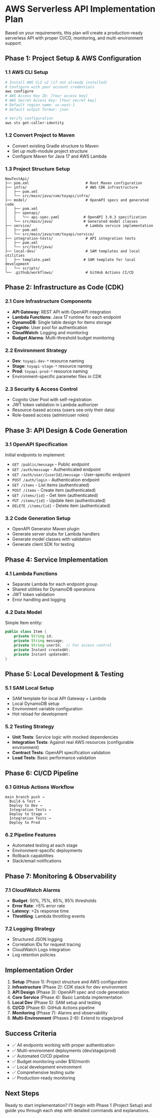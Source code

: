 # AWS Serverless API Implementation Plan

Based on your requirements, this plan will create a production-ready serverless API with proper CI/CD, monitoring, and multi-environment support.

## Phase 1: Project Setup & AWS Configuration

### 1.1 AWS CLI Setup
```bash
# Install AWS CLI v2 (if not already installed)
# Configure with your account credentials
aws configure
# AWS Access Key ID: [Your access key]
# AWS Secret Access Key: [Your secret key]
# Default region name: us-east-1
# Default output format: json

# Verify configuration
aws sts get-caller-identity
```

### 1.2 Convert Project to Maven
- Convert existing Gradle structure to Maven
- Set up multi-module project structure
- Configure Maven for Java 17 and AWS Lambda

### 1.3 Project Structure Setup
```
NewTestApi/
├── pom.xml                          # Root Maven configuration
├── infra/                           # AWS CDK infrastructure
│   ├── pom.xml
│   └── src/main/java/com/toyapi/infra/
├── model/                           # OpenAPI specs and generated code
│   ├── pom.xml
│   ├── openapi/
│   │   └── api-spec.yaml           # OpenAPI 3.0.3 specification
│   └── src/main/java/              # Generated model classes
├── service/                         # Lambda service implementation
│   ├── pom.xml
│   └── src/main/java/com/toyapi/service/
├── integration-tests/               # API integration tests
│   ├── pom.xml
│   └── src/test/java/
├── local-dev/                       # SAM templates and local utilities
│   ├── template.yaml               # SAM template for local development
│   └── scripts/
└── .github/workflows/               # GitHub Actions CI/CD
```

## Phase 2: Infrastructure as Code (CDK)

### 2.1 Core Infrastructure Components
- **API Gateway**: REST API with OpenAPI integration
- **Lambda Functions**: Java 17 runtime for each endpoint
- **DynamoDB**: Single table design for items storage
- **Cognito**: User pool for authentication
- **CloudWatch**: Logging and monitoring
- **Budget Alarms**: Multi-threshold budget monitoring

### 2.2 Environment Strategy
- **Dev**: `toyapi-dev-*` resource naming
- **Stage**: `toyapi-stage-*` resource naming  
- **Prod**: `toyapi-prod-*` resource naming
- Environment-specific parameter files in CDK

### 2.3 Security & Access Control
- Cognito User Pool with self-registration
- JWT token validation in Lambda authorizer
- Resource-based access (users see only their data)
- Role-based access (admin/user roles)

## Phase 3: API Design & Code Generation

### 3.1 OpenAPI Specification
Initial endpoints to implement:
- `GET /public/message` - Public endpoint
- `GET /auth/message` - Authenticated endpoint  
- `GET /auth/user/{userId}/message` - User-specific endpoint
- `POST /auth/login` - Authentication endpoint
- `GET /items` - List items (authenticated)
- `POST /items` - Create item (authenticated)
- `GET /items/{id}` - Get item (authenticated)
- `PUT /items/{id}` - Update item (authenticated)
- `DELETE /items/{id}` - Delete item (authenticated)

### 3.2 Code Generation Setup
- OpenAPI Generator Maven plugin
- Generate server stubs for Lambda handlers
- Generate model classes with validation
- Generate client SDK for testing

## Phase 4: Service Implementation

### 4.1 Lambda Functions
- Separate Lambda for each endpoint group
- Shared utilities for DynamoDB operations
- JWT token validation
- Error handling and logging

### 4.2 Data Model
Simple Item entity:
```java
public class Item {
    private String id;
    private String message;
    private String userId;  // For access control
    private Instant createdAt;
    private Instant updatedAt;
}
```

## Phase 5: Local Development & Testing

### 5.1 SAM Local Setup
- SAM template for local API Gateway + Lambda
- Local DynamoDB setup
- Environment variable configuration
- Hot reload for development

### 5.2 Testing Strategy
- **Unit Tests**: Service logic with mocked dependencies
- **Integration Tests**: Against real AWS resources (configurable environment)
- **Contract Tests**: OpenAPI specification validation
- **Load Tests**: Basic performance validation

## Phase 6: CI/CD Pipeline

### 6.1 GitHub Actions Workflow
```
main branch push → 
  Build & Test → 
  Deploy to Dev → 
  Integration Tests → 
  Deploy to Stage → 
  Integration Tests → 
  Deploy to Prod
```

### 6.2 Pipeline Features
- Automated testing at each stage
- Environment-specific deployments
- Rollback capabilities
- Slack/email notifications

## Phase 7: Monitoring & Observability

### 7.1 CloudWatch Alarms
- **Budget**: 50%, 75%, 85%, 95% thresholds
- **Error Rate**: >5% error rate
- **Latency**: >2s response time
- **Throttling**: Lambda throttling events

### 7.2 Logging Strategy
- Structured JSON logging
- Correlation IDs for request tracing
- CloudWatch Logs integration
- Log retention policies

## Implementation Order

1. **Setup** (Phase 1): Project structure and AWS configuration
2. **Infrastructure** (Phase 2): CDK stack for dev environment
3. **API Design** (Phase 3): OpenAPI spec and code generation
4. **Core Service** (Phase 4): Basic Lambda implementation
5. **Local Dev** (Phase 5): SAM setup and testing
6. **CI/CD** (Phase 6): GitHub Actions pipeline
7. **Monitoring** (Phase 7): Alarms and observability
8. **Multi-Environment** (Phases 2-6): Extend to stage/prod

## Success Criteria

- ✅ All endpoints working with proper authentication
- ✅ Multi-environment deployments (dev/stage/prod)
- ✅ Automated CI/CD pipeline
- ✅ Budget monitoring under $10/month
- ✅ Local development environment
- ✅ Comprehensive testing suite
- ✅ Production-ready monitoring

## Next Steps

Ready to start implementation? I'll begin with Phase 1 (Project Setup) and guide you through each step with detailed commands and explanations.
